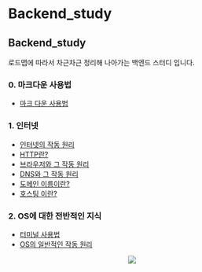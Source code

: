 # Backend_study

## Backend_study
로드맵에 따라서 차근차근 정리해 나아가는 백엔드 스터디 입니다.

### 0. 마크다운 사용법
- <a href="Study\Markdown.md">마크 다운 사용법 </a>
### 1. 인터넷
- <a href="Study\Internet.md">인터넷의 작동 원리</a>
- <a href="Study\Http.md">HTTP란?</a>
- <a href="Study\Browser.md">브라우저와 그 작동 원리</a>
- <a href="Study\DNS.md">DNS와 그 작동 원리</a>
- <a href="Study\DomainName.md">도메인 이름이란?</a>
- <a href="Study\Hosting.md">호스팅 이란?</a>
### 2. OS에 대한 전반적인 지식
- <a href="Study\Terminal.md">터미널 사용법</a>
- <a href="Study\OperatingSystem.md">OS의 일반적인 작동 원리</a>




<p align="center">
  <img src="Pictures\Backend_road_map.png">
</p>
